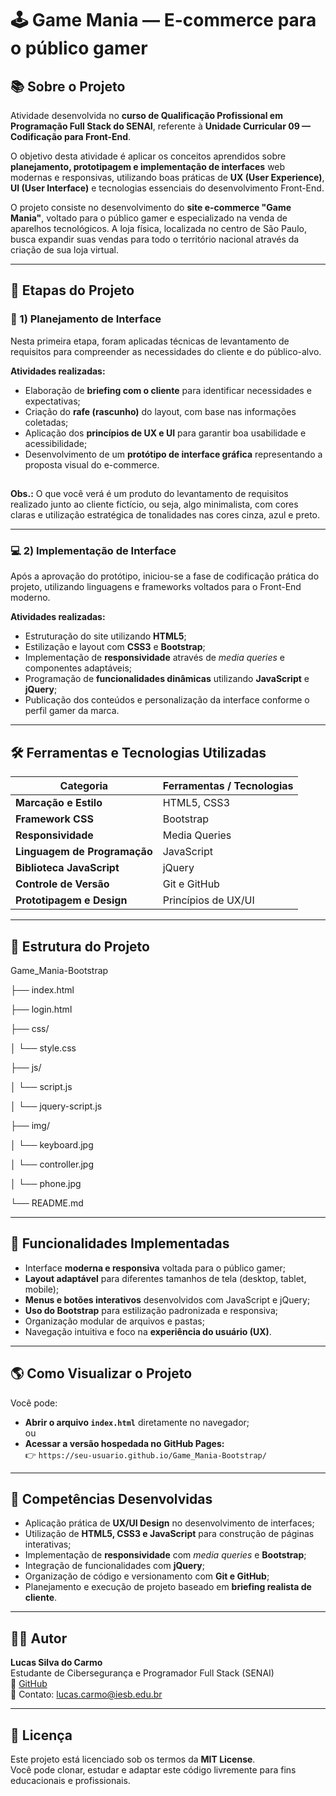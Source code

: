 # 🕹️ Game Mania — E-commerce para o público gamer

## 📚 Sobre o Projeto

Atividade desenvolvida no **curso de Qualificação Profissional em Programação Full Stack do SENAI**, referente à **Unidade Curricular 09 — Codificação para Front-End**.

O objetivo desta atividade é aplicar os conceitos aprendidos sobre **planejamento, prototipagem e implementação de interfaces** web modernas e responsivas, utilizando boas práticas de **UX (User Experience)**, **UI (User Interface)** e tecnologias essenciais do desenvolvimento Front-End.

O projeto consiste no desenvolvimento do **site e-commerce "Game Mania"**, voltado para o público gamer e especializado na venda de aparelhos tecnológicos. A loja física, localizada no centro de São Paulo, busca expandir suas vendas para todo o território nacional através da criação de sua loja virtual.

---

## 🧭 Etapas do Projeto

### 🧩 1) Planejamento de Interface

Nesta primeira etapa, foram aplicadas técnicas de levantamento de requisitos para compreender as necessidades do cliente e do público-alvo.

**Atividades realizadas:**
- Elaboração de **briefing com o cliente** para identificar necessidades e expectativas;
- Criação do **rafe (rascunho)** do layout, com base nas informações coletadas;
- Aplicação dos **princípios de UX e UI** para garantir boa usabilidade e acessibilidade;
- Desenvolvimento de um **protótipo de interface gráfica** representando a proposta visual do e-commerce.

##
**Obs.:** O que você verá é um produto do levantamento de requisitos realizado junto ao cliente fictício, ou seja, algo minimalista, com cores claras e utilização estratégica de tonalidades nas cores cinza, azul e preto.

---

### 💻 2) Implementação de Interface

Após a aprovação do protótipo, iniciou-se a fase de codificação prática do projeto, utilizando linguagens e frameworks voltados para o Front-End moderno.

**Atividades realizadas:**
- Estruturação do site utilizando **HTML5**;
- Estilização e layout com **CSS3** e **Bootstrap**;
- Implementação de **responsividade** através de *media queries* e componentes adaptáveis;
- Programação de **funcionalidades dinâmicas** utilizando **JavaScript** e **jQuery**;
- Publicação dos conteúdos e personalização da interface conforme o perfil gamer da marca.

---

## 🛠️ Ferramentas e Tecnologias Utilizadas

| Categoria | Ferramentas / Tecnologias |
|------------|----------------------------|
| **Marcação e Estilo** | HTML5, CSS3 |
| **Framework CSS** | Bootstrap |
| **Responsividade** | Media Queries |
| **Linguagem de Programação** | JavaScript |
| **Biblioteca JavaScript** | jQuery |
| **Controle de Versão** | Git e GitHub |
| **Prototipagem e Design** | Princípios de UX/UI |

---

## 📁 Estrutura do Projeto

Game_Mania-Bootstrap

├── index.html

├── login.html

├── css/

│ └── style.css

├── js/

│ └── script.js

│ └── jquery-script.js

├── img/

│ └── keyboard.jpg

│ └── controller.jpg

│ └── phone.jpg

└── README.md

---

## 🧩 Funcionalidades Implementadas

- Interface **moderna e responsiva** voltada para o público gamer;  
- **Layout adaptável** para diferentes tamanhos de tela (desktop, tablet, mobile);  
- **Menus e botões interativos** desenvolvidos com JavaScript e jQuery;  
- **Uso do Bootstrap** para estilização padronizada e responsiva;  
- Organização modular de arquivos e pastas;  
- Navegação intuitiva e foco na **experiência do usuário (UX)**.

---

## 🌎 Como Visualizar o Projeto

Você pode:
- **Abrir o arquivo `index.html`** diretamente no navegador;  
  ou  
- **Acessar a versão hospedada no GitHub Pages:**    
  👉 `https://seu-usuario.github.io/Game_Mania-Bootstrap/`

---

## 🧠 Competências Desenvolvidas

- Aplicação prática de **UX/UI Design** no desenvolvimento de interfaces;  
- Utilização de **HTML5, CSS3 e JavaScript** para construção de páginas interativas;  
- Implementação de **responsividade** com *media queries* e **Bootstrap**;  
- Integração de funcionalidades com **jQuery**;  
- Organização de código e versionamento com **Git e GitHub**;  
- Planejamento e execução de projeto baseado em **briefing realista de cliente**.

---

## 👨‍💻 Autor

**Lucas Silva do Carmo**  
Estudante de Cibersegurança e Programador Full Stack (SENAI)  
💼 [GitHub](https://github.com/lucascarmo-glitch)  
📧 Contato: lucas.carmo@iesb.edu.br

---

## 🪪 Licença

Este projeto está licenciado sob os termos da **MIT License**.  
Você pode clonar, estudar e adaptar este código livremente para fins educacionais e profissionais.